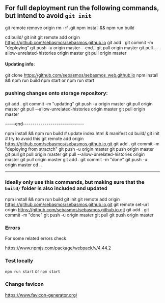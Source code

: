 
## For full deployment run the following commands, but intend to avoid `git init`

git remote remove origin
rm -rf .git
npm install && npm run build

cd build/
git init
git remote add origin https://github.com/sebasmos/sebasmos.github.io
git add .
git commit -m "deploying"
git push -u origin master
--end..
git pull origin master
git pull --allow-unrelated-histories origin master
git pull origin master

#### Updating info: 
git clone https://github.com/sebasmos/sebasmos_web.github.io
npm install && npm run build
npm start or npm run start 

### pushing changes onto storage repository: 
git add .
git commit -m "updating"
git push -u origin master 
git pull origin master
git pull --allow-unrelated-histories origin master
git pull origin master

-----end-------------------------------

npm install && npm run build # update index.html & manifest
cd build/
git init # try to avoid this
git remote add origin https://github.com/sebasmos/sebasmos.github.io.git
git add .
git commit -m "deploying from stractch"
git push -u origin master
git push origin master
git pull
git pull origin master
git pull --allow-unrelated-histories origin master
git pull origin master
git add .
git commit -m "done"
git push -u origin master
cd ..

---

### Ideally only use this commands, but making sure that the `build/` folder is also included and updated

npm install && npm run build
git init
git remote add origin https://github.com/sebasmos/sebasmos.github.io.git
git remote set-url origin https://github.com/sebasmos/sebasmos.github.io.git
git add .
git commit -m "done"
git push -u origin master
git pull
git push origin master

### Errors

For some related errors check

https://www.npmjs.com/package/webpack/v/4.44.2


### Test locally

`npm run start` or `npm start`

### Change favicon

https://www.favicon-generator.org/
